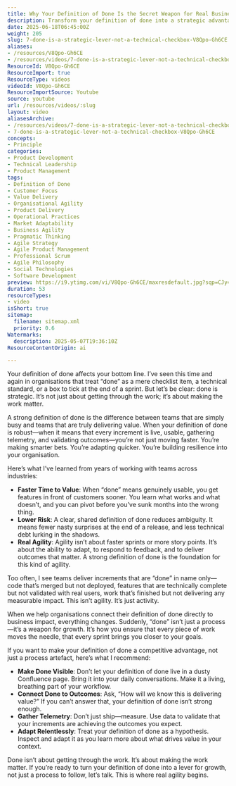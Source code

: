 ```yaml
---
title: Why Your Definition of Done Is the Secret Weapon for Real Business Impact and Agile Growth
description: Transform your definition of done into a strategic advantage—deliver real value, reduce risk, and drive business impact with every sprint.
date: 2025-06-18T06:45:00Z
weight: 205
slug: 7-done-is-a-strategic-lever-not-a-technical-checkbox-V8Qpo-Gh6CE
aliases:
- /resources/V8Qpo-Gh6CE
- /resources/videos/7-done-is-a-strategic-lever-not-a-technical-checkbox-V8Qpo-Gh6CE
ResourceId: V8Qpo-Gh6CE
ResourceImport: true
ResourceType: videos
videoId: V8Qpo-Gh6CE
ResourceImportSource: Youtube
source: youtube
url: /resources/videos/:slug
layout: video
aliasesArchive:
- /resources/videos/7-done-is-a-strategic-lever-not-a-technical-checkbox
- 7-done-is-a-strategic-lever-not-a-technical-checkbox-V8Qpo-Gh6CE
concepts:
- Principle
categories:
- Product Development
- Technical Leadership
- Product Management
tags:
- Definition of Done
- Customer Focus
- Value Delivery
- Organisational Agility
- Product Delivery
- Operational Practices
- Market Adaptability
- Business Agility
- Pragmatic Thinking
- Agile Strategy
- Agile Product Management
- Professional Scrum
- Agile Philosophy
- Social Technologies
- Software Development
preview: https://i9.ytimg.com/vi/V8Qpo-Gh6CE/maxresdefault.jpg?sqp=CJy47sAG&rs=AOn4CLDui5h5I3gHwPFYNXQ5KAURLXRLeA
duration: 53
resourceTypes:
- video
isShort: true
sitemap:
  filename: sitemap.xml
  priority: 0.6
Watermarks:
  description: 2025-05-07T19:36:10Z
ResourceContentOrigin: ai

---
```

Your definition of done affects your bottom line. I’ve seen this time and again in organisations that treat “done” as a mere checklist item, a technical standard, or a box to tick at the end of a sprint. But let’s be clear: done is strategic. It’s not just about getting through the work; it’s about making the work matter.

A strong definition of done is the difference between teams that are simply busy and teams that are truly delivering value. When your definition of done is robust—when it means that every increment is live, usable, gathering telemetry, and validating outcomes—you’re not just moving faster. You’re making smarter bets. You’re adapting quicker. You’re building resilience into your organisation.

Here’s what I’ve learned from years of working with teams across industries:

- **Faster Time to Value**: When “done” means genuinely usable, you get features in front of customers sooner. You learn what works and what doesn’t, and you can pivot before you’ve sunk months into the wrong thing.
- **Lower Risk**: A clear, shared definition of done reduces ambiguity. It means fewer nasty surprises at the end of a release, and less technical debt lurking in the shadows.
- **Real Agility**: Agility isn’t about faster sprints or more story points. It’s about the ability to adapt, to respond to feedback, and to deliver outcomes that matter. A strong definition of done is the foundation for this kind of agility.

Too often, I see teams deliver increments that are “done” in name only—code that’s merged but not deployed, features that are technically complete but not validated with real users, work that’s finished but not delivering any measurable impact. This isn’t agility. It’s just activity.

When we help organisations connect their definition of done directly to business impact, everything changes. Suddenly, “done” isn’t just a process—it’s a weapon for growth. It’s how you ensure that every piece of work moves the needle, that every sprint brings you closer to your goals.

If you want to make your definition of done a competitive advantage, not just a process artefact, here’s what I recommend:

- **Make Done Visible**: Don’t let your definition of done live in a dusty Confluence page. Bring it into your daily conversations. Make it a living, breathing part of your workflow.
- **Connect Done to Outcomes**: Ask, “How will we know this is delivering value?” If you can’t answer that, your definition of done isn’t strong enough.
- **Gather Telemetry**: Don’t just ship—measure. Use data to validate that your increments are achieving the outcomes you expect.
- **Adapt Relentlessly**: Treat your definition of done as a hypothesis. Inspect and adapt it as you learn more about what drives value in your context.

Done isn’t about getting through the work. It’s about making the work matter. If you’re ready to turn your definition of done into a lever for growth, not just a process to follow, let’s talk. This is where real agility begins.
